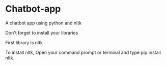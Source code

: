 # Chatbot-app
A chatbot app using python and nltk

Don't forget to install your libraries 

First library is nltk

To install nltk, Open your command prompt or terminal and type pip install nltk.
